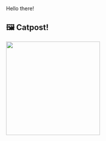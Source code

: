 Hello there!



## 🖼️ Catpost!

<sub>
    <img src="https://cdn2.thecatapi.com/images/dh2.jpg" height="256">
</sub>

